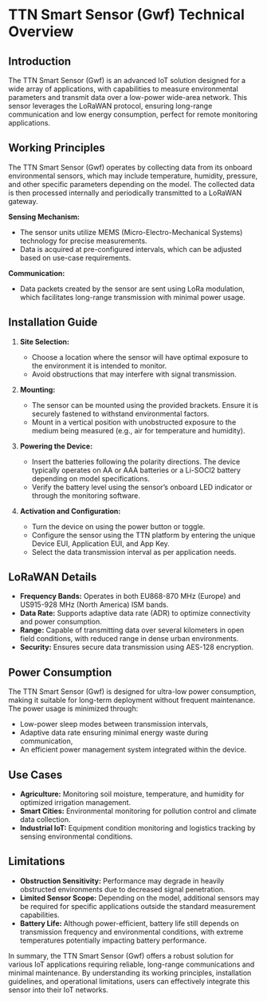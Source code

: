 # TTN Smart Sensor (Gwf) Technical Overview

## Introduction
The TTN Smart Sensor (Gwf) is an advanced IoT solution designed for a wide array of applications, with capabilities to measure environmental parameters and transmit data over a low-power wide-area network. This sensor leverages the LoRaWAN protocol, ensuring long-range communication and low energy consumption, perfect for remote monitoring applications.

## Working Principles
The TTN Smart Sensor (Gwf) operates by collecting data from its onboard environmental sensors, which may include temperature, humidity, pressure, and other specific parameters depending on the model. The collected data is then processed internally and periodically transmitted to a LoRaWAN gateway. 

**Sensing Mechanism:**
- The sensor units utilize MEMS (Micro-Electro-Mechanical Systems) technology for precise measurements.
- Data is acquired at pre-configured intervals, which can be adjusted based on use-case requirements.

**Communication:**
- Data packets created by the sensor are sent using LoRa modulation, which facilitates long-range transmission with minimal power usage.

## Installation Guide
1. **Site Selection:**
   - Choose a location where the sensor will have optimal exposure to the environment it is intended to monitor.
   - Avoid obstructions that may interfere with signal transmission.

2. **Mounting:**
   - The sensor can be mounted using the provided brackets. Ensure it is securely fastened to withstand environmental factors.
   - Mount in a vertical position with unobstructed exposure to the medium being measured (e.g., air for temperature and humidity).

3. **Powering the Device:**
   - Insert the batteries following the polarity directions. The device typically operates on AA or AAA batteries or a Li-SOCl2 battery depending on model specifications.
   - Verify the battery level using the sensor’s onboard LED indicator or through the monitoring software.

4. **Activation and Configuration:**
   - Turn the device on using the power button or toggle.
   - Configure the sensor using the TTN platform by entering the unique Device EUI, Application EUI, and App Key.
   - Select the data transmission interval as per application needs.

## LoRaWAN Details
- **Frequency Bands:** Operates in both EU868-870 MHz (Europe) and US915-928 MHz (North America) ISM bands.
- **Data Rate:** Supports adaptive data rate (ADR) to optimize connectivity and power consumption.
- **Range:** Capable of transmitting data over several kilometers in open field conditions, with reduced range in dense urban environments.
- **Security:** Ensures secure data transmission using AES-128 encryption.

## Power Consumption
The TTN Smart Sensor (Gwf) is designed for ultra-low power consumption, making it suitable for long-term deployment without frequent maintenance. The power usage is minimized through:
- Low-power sleep modes between transmission intervals,
- Adaptive data rate ensuring minimal energy waste during communication,
- An efficient power management system integrated within the device.

## Use Cases
- **Agriculture:** Monitoring soil moisture, temperature, and humidity for optimized irrigation management.
- **Smart Cities:** Environmental monitoring for pollution control and climate data collection.
- **Industrial IoT:** Equipment condition monitoring and logistics tracking by sensing environmental conditions.

## Limitations
- **Obstruction Sensitivity:** Performance may degrade in heavily obstructed environments due to decreased signal penetration.
- **Limited Sensor Scope:** Depending on the model, additional sensors may be required for specific applications outside the standard measurement capabilities.
- **Battery Life:** Although power-efficient, battery life still depends on transmission frequency and environmental conditions, with extreme temperatures potentially impacting battery performance.

In summary, the TTN Smart Sensor (Gwf) offers a robust solution for various IoT applications requiring reliable, long-range communications and minimal maintenance. By understanding its working principles, installation guidelines, and operational limitations, users can effectively integrate this sensor into their IoT networks.